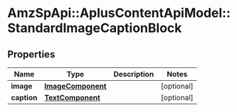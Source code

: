 # AmzSpApi::AplusContentApiModel::StandardImageCaptionBlock

## Properties
Name | Type | Description | Notes
------------ | ------------- | ------------- | -------------
**image** | [**ImageComponent**](ImageComponent.md) |  | [optional] 
**caption** | [**TextComponent**](TextComponent.md) |  | [optional] 


